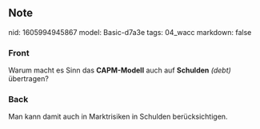 ## Note
nid: 1605994945867
model: Basic-d7a3e
tags: 04_wacc
markdown: false

### Front
<p>Warum macht es Sinn das <b>CAPM-Modell</b> auch auf <b>Schulden</b> <i>(debt)</i> übertragen?</p>

### Back
Man kann damit auch in Marktrisiken in Schulden berücksichtigen.
